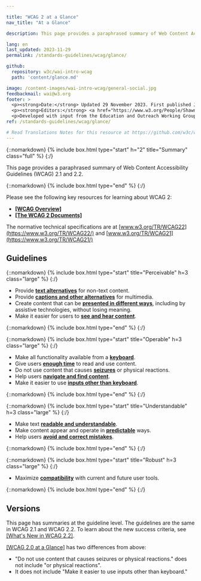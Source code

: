 ```yaml
---

title: "WCAG 2 at a Glance"
nav_title: "At a Glance"

description: This page provides a paraphrased summary of Web Content Accessibility Guidelines (WCAG) 2.

lang: en
last_updated: 2023-11-29
permalink: /standards-guidelines/wcag/glance/

github:
  repository: w3c/wai-intro-wcag
  path: 'content/glance.md'

image: /content-images/wai-intro-wcag/general-social.jpg
feedbackmail: wai@w3.org
footer: >
  <p><strong>Date:</strong> Updated 29 November 2023. First published July 2008.</p>
  <p><strong>Editors:</strong> <a href="https://www.w3.org/People/Shawn">Shawn Lawton Henry</a> and Wayne Dick.</p>
  <p>Developed with input from the Education and Outreach Working Group (<a href="https://www.w3.org/WAI/about/groups/eowg/">EOWG</a>) and the Accessibility Guidelines Working Group (<a href="https://www.w3.org/WAI/GL/">AG WG</a>).</p>
ref: /standards-guidelines/wcag/glance/

# Read Translations Notes for this resource at https://github.com/w3c/wai-intro-wcag#readme
---
```


{::nomarkdown}
{% include box.html type="start" h="2" title="Summary" class="full" %}
{:/}

This page provides a paraphrased summary of Web Content Accessibility Guidelines (WCAG) 2.1 and 2.2.

{::nomarkdown}
{% include box.html type="end" %}
{:/}

Please see the following key resources for learning about WCAG 2:
-   **[[WCAG Overview]](/standards-guidelines/wcag/)**
-   **[[The WCAG 2 Documents]](/standards-guidelines/wcag/docs/)**

The normative technical specifications are at [www.w3.org/TR/WCAG22](https://www.w3.org/TR/WCAG22/) and [www.w3.org/TR/WCAG21](https://www.w3.org/TR/WCAG21/)

## Guidelines

{::nomarkdown}
{% include box.html type="start" title="Perceivable" h=3 class="large" %}
{:/}

-   Provide **[text alternatives](https://www.w3.org/WAI/WCAG22/quickref/#text-equiv)** for non-text content.
-   Provide [**captions and other alternatives**](https://www.w3.org/WAI/WCAG22/quickref/#media-equiv) for multimedia.
-   Create content that can be **[presented in different ways](https://www.w3.org/WAI/WCAG22/quickref/#content-structure-separation)**, including by assistive technologies, without losing meaning.
-   Make it easier for users to **[see and hear content](https://www.w3.org/WAI/WCAG22/quickref/#visual-audio-contrast)**.

{::nomarkdown}
{% include box.html type="end" %}
{:/}


{::nomarkdown}
{% include box.html type="start" title="Operable" h=3 class="large" %}
{:/}

-   Make all functionality available from a **[keyboard](https://www.w3.org/WAI/WCAG22/quickref/#keyboard-operation)**.
-   Give users **[enough time](https://www.w3.org/WAI/WCAG22/quickref/#time-limits)** to read and use content.
-   Do not use content that causes **[seizures](https://www.w3.org/WAI/WCAG22/quickref/#seizures-and-physical-reactions)** or physical reactions.
-   Help users **[navigate and find content](https://www.w3.org/WAI/WCAG22/quickref/#navigation-mechanisms)**.
-   Make it easier to use **[inputs other than keyboard](https://www.w3.org/WAI/WCAG22/quickref/#input-modalities)**.

{::nomarkdown}
{% include box.html type="end" %}
{:/}

{::nomarkdown}
{% include box.html type="start" title="Understandable" h=3 class="large" %}
{:/}

-   Make text **[readable and understandable](https://www.w3.org/WAI/WCAG22/quickref/#meaning)**.
-   Make content appear and operate in **[predictable](https://www.w3.org/WAI/WCAG22/quickref/#consistent-behavior)** ways.
-   Help users **[avoid and correct mistakes](https://www.w3.org/WAI/WCAG22/quickref/#minimize-error)**.

{::nomarkdown}
{% include box.html type="end" %}
{:/}

{::nomarkdown}
{% include box.html type="start" title="Robust" h=3 class="large" %}
{:/}

-   Maximize **[compatibility](https://www.w3.org/WAI/WCAG22/quickref/#ensure-compat)** with current and future user tools.

{::nomarkdown}
{% include box.html type="end" %}
{:/}

## Versions

This page has summaries at the guideline level. The guidelines are the same in WCAG 2.1 and WCAG 2.2. To learn about the new success criteria, see [[What's New in WCAG 2.2]](/standards-guidelines/wcag/new-in-22/).

[[WCAG 2.0 at a Glance]](/standards-guidelines/wcag/20/glance/) has two differences from above:
* "Do not use content that causes seizures or physical reactions." does not include "or physical reactions".
* It does not include "Make it easier to use inputs other than keyboard."
